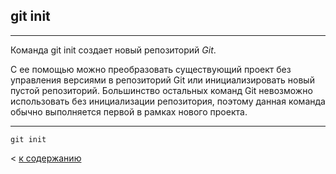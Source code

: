 
## git init

---

Команда git init создает новый репозиторий _Git_.

С ее помощью можно преобразовать существующий проект без управления версиями в репозиторий Git или инициализировать новый пустой репозиторий. Большинство остальных команд Git невозможно использовать без инициализации репозитория, поэтому данная команда обычно выполняется первой в рамках нового проекта.

---
```
git init
```

< [к содержанию](./readme.md)